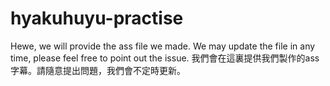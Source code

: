 # hyakuhuyu-practise
Hewe, we will provide the ass file we made. We may update the file in any time, please feel free to point out the issue.
我們會在這裏提供我們製作的ass字幕。請隨意提出問題，我們會不定時更新。
